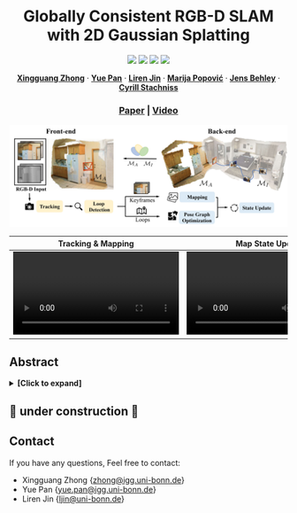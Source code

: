 <p align="center">
  <h1 align="center">Globally Consistent RGB-D SLAM with 2D Gaussian Splatting</h1>

  <p align="center">
    <a href="https://github.com/PRBonn/2DGS-SLAM"><img src="https://img.shields.io/badge/python-3670A0?style=flat-square&logo=python&logoColor=ffdd54" /></a>
    <a href="https://github.com/PRBonn/2DGS-SLAM"><img src="https://img.shields.io/badge/Linux-FCC624?logo=linux&logoColor=black" /></a>
    <img src="https://img.shields.io/badge/Paper-pdf-blue.svg?style=flat-square" />
    <a href="https://lbesson.mit-license.org/"><img src="https://img.shields.io/badge/License-MIT-blue.svg?style=flat-square" /></a>
  </p>
  
  <p align="center">
    <a href="https://www.ipb.uni-bonn.de/people/xingguang-zhong/index.html"><strong>Xingguang Zhong</strong></a>
    ·
    <a href="https://www.ipb.uni-bonn.de/people/yue-pan/index.html"><strong>Yue Pan</strong></a>
    ·
    <a href="https://www.ipb.uni-bonn.de/people/liren-jin/index.html"><strong>Liren Jin</strong></a>
    ·
    <a href="https://www.tudelft.nl/en/staff/m.popovic/?cHash=07e8a5fb4eda6d511853b2bacaa92260"><strong>Marija Popović</strong></a>
    ·
    <a href="https://www.ipb.uni-bonn.de/people/jens-behley/"><strong>Jens Behley</strong></a>
    ·
    <a href="https://www.ipb.uni-bonn.de/people/cyrill-stachniss/"><strong>Cyrill Stachniss</strong></a>
  </p>

  <h3 align="center">
    <a href="#">Paper</a> |
    <a href="#">Video</a>
  </h3>
</p>

<p align="center">
  <img src="media/overview.jpg" alt="Teaser Image" />
</p>

Tracking & Mapping | Map State Update |
:-: | :-: |
<video src='https://github.com/user-attachments/assets/2ac63383-3281-4231-a10f-2fc13d8bf1de.pm4'> | <video src='https://github.com/user-attachments/assets/31784bd7-a98d-4926-a430-478a8eeb6ff1.mp4'> |





## Abstract
<details>
<summary><strong>[Click to expand]</strong></summary>
Recently, 3D Gaussian splatting-based RGB-D SLAM displays remarkable performance of high-fidelity 3D reconstruction. However, the lack of depth rendering consistency and efficient loop closure limits the quality of its geometric reconstructions and its ability to perform globally consistent mapping online. In this paper, we present 2DGS-SLAM, an RGB-D SLAM system using 2D Gaussian splatting as the map representation. By leveraging the depth-consistent rendering property of the 2D variant, we propose an accurate camera pose optimization method and achieve geometrically accurate 3D reconstruction. In addition, we implement efficient loop detection and camera relocalization by leveraging MASt3R, a 3D foundation model, and achieve efficient map updates by maintaining a local active map. Experiments show that our 2DGS-SLAM approach achieves superior tracking accuracy, higher surface reconstruction quality, and more consistent global map reconstruction compared to existing rendering-based SLAM methods, while maintaining high-fidelity image rendering and improved computational efficiency.
</details>

## 🚧 **under construction** 🚧

## Contact
If you have any questions, Feel free to contact:
- Xingguang Zhong {[zhong@igg.uni-bonn.de]()}
- Yue Pan {[yue.pan@igg.uni-bonn.de]()}
- Liren Jin {[ljin@uni-bonn.de]()}
